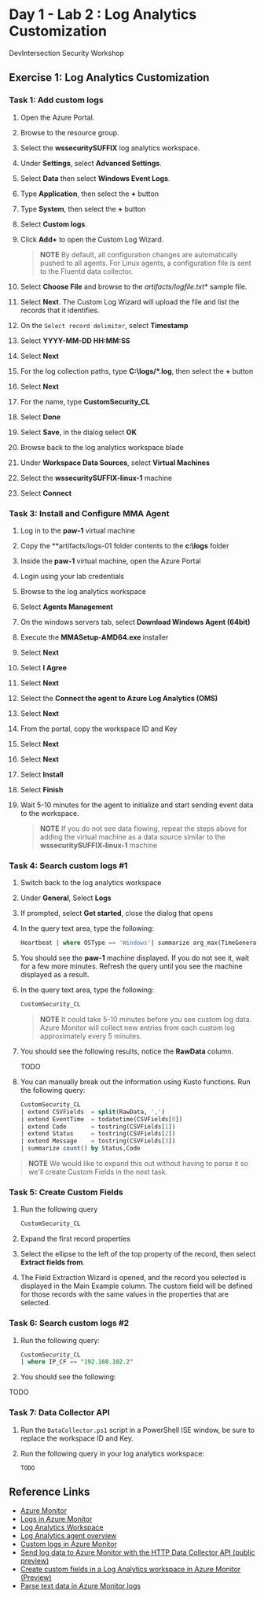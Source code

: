 # Day 1 - Lab 2 : Log Analytics Customization

DevIntersection Security Workshop

## Exercise 1: Log Analytics Customization

### Task 1: Add custom logs

1. Open the Azure Portal.
2. Browse to the resource group.
3. Select the **wssecuritySUFFIX** log analytics workspace.
4. Under **Settings**, select **Advanced Settings**.
5. Select **Data** then select **Windows Event Logs**.
6. Type **Application**, then select the **+** button
7. Type **System**, then select the **+** button
8. Select **Custom logs**.
9. Click **Add+** to open the Custom Log Wizard.

    > **NOTE** By default, all configuration changes are automatically pushed to all agents. For Linux agents, a configuration file is sent to the Fluentd data collector.

10. Select **Choose File** and browse to the **artifacts/logfile*.txt** sample file.
11. Select **Next**. The Custom Log Wizard will upload the file and list the records that it identifies.
12. On the `Select record delimiter`, select **Timestamp**
13. Select **YYYY-MM-DD HH:MM:SS**
14. Select **Next**
15. For the log collection paths, type **C:\logs\/*.log**, then select the **+** button
16. Select **Next**
17. For the name, type **CustomSecurity_CL**
18. Select **Done**
19. Select **Save**, in the dialog select **OK**
20. Browse back to the log analytics workspace blade
21. Under **Workspace Data Sources**, select **Virtual Machines**
22. Select the **wssecuritySUFFIX-linux-1** machine
23. Select **Connect**

### Task 3: Install and Configure MMA Agent

1. Log in to the **paw-1** virtual machine
2. Copy the **artifacts/logs-01 folder contents to the **c:\logs** folder
3. Inside the **paw-1** virtual machine, open the Azure Portal
4. Login using your lab credentials
5. Browse to the log analytics workspace
6. Select **Agents Management**
7. On the windows servers tab, select **Download Windows Agent (64bit)**
8. Execute the **MMASetup-AMD64.exe** installer
9. Select **Next**
10. Select **I Agree**
11. Select **Next**
12. Select the **Connect the agent to Azure Log Analytics (OMS)**
13. Select **Next**
14. From the portal, copy the workspace ID and Key
15. Select **Next**
16. Select **Next**
17. Select **Install**
18. Select **Finish**
19. Wait 5-10 minutes for the agent to initialize and start sending event data to the workspace.

    > **NOTE** If you do not see data flowing, repeat the steps above for adding the virtual machine as a data source similar to the **wssecuritySUFFIX-linux-1** machine

### Task 4: Search custom logs #1

1. Switch back to the log analytics workspace
2. Under **General**, Select **Logs**
3. If prompted, select **Get started**, close the dialog that opens
4. In the query text area, type the following:

    ```sql
    Heartbeat | where OSType == 'Windows'| summarize arg_max(TimeGenerated, *) by SourceComputerId | sort by Computer | render table
    ```

5. You should see the **paw-1** machine displayed. If you do not see it, wait for a few more minutes.  Refresh the query until you see the machine displayed as a result.
6. In the query text area, type the following:

    ```sql
    CustomSecurity_CL
    ```

    > **NOTE** It could take 5-10 minutes before you see custom log data. Azure Monitor will collect new entries from each custom log approximately every 5 minutes.

7. You should see the following results, notice the **RawData** column.

    TODO

8. You can manually break out the information using Kusto functions. Run the following query:

    ```sql
    CustomSecurity_CL
    | extend CSVFields  = split(RawData, ',')
    | extend EventTime  = todatetime(CSVFields[0])
    | extend Code       = tostring(CSVFields[1])
    | extend Status     = tostring(CSVFields[2])
    | extend Message    = tostring(CSVFields[3])
    | summarize count() by Status,Code
    ```

> **NOTE** We would like to expand this out without having to parse it so we'll create Custom Fields in the next task.

### Task 5: Create Custom Fields

1. Run the following query

    ```sql
    CustomSecurity_CL
    ```

2. Expand the first record properties
3. Select the ellipse to the left of the top property of the record, then select **Extract fields from**.
4. The Field Extraction Wizard is opened, and the record you selected is displayed in the Main Example column. The custom field will be defined for those records with the same values in the properties that are selected.

### Task 6: Search custom logs #2

1. Run the following query:

    ```sql
    CustomSecurity_CL
    | where IP_CF == "192.168.102.2"
    ```

2. You should see the following:

TODO

### Task 7: Data Collector API

1. Run the `DataCollector.ps1` script in a PowerShell ISE window, be sure to replace the workspace ID and Key.
2. Run the following query in your log analytics workspace:

    ```output
    TODO
    ```

## Reference Links

- [Azure Monitor](https://docs.microsoft.com/en-us/azure/azure-monitor/overview)
- [Logs in Azure Monitor](https://docs.microsoft.com/en-us/azure/azure-monitor/platform/data-platform-logs)
- [Log Analytics Workspace](https://docs.microsoft.com/en-us/azure/azure-monitor/platform/design-logs-deployment)
- [Log Analytics agent overview](https://docs.microsoft.com/en-us/azure/azure-monitor/platform/log-analytics-agent)
- [Custom logs in Azure Monitor](https://docs.microsoft.com/en-us/azure/azure-monitor/platform/data-sources-custom-logs)
- [Send log data to Azure Monitor with the HTTP Data Collector API (public preview)](https://docs.microsoft.com/en-us/azure/azure-monitor/platform/data-collector-api)
- [Create custom fields in a Log Analytics workspace in Azure Monitor (Preview)](https://docs.microsoft.com/en-us/azure/azure-monitor/platform/custom-fields)
- [Parse text data in Azure Monitor logs](https://docs.microsoft.com/en-us/azure/azure-monitor/log-query/parse-text)